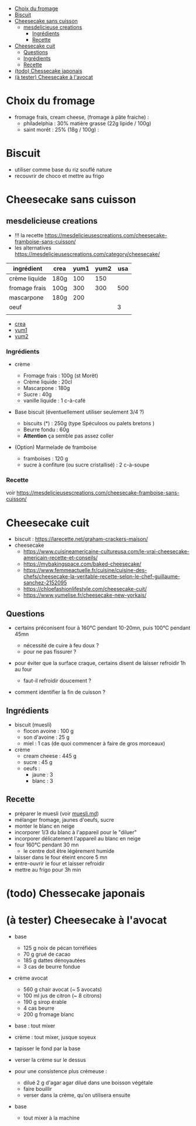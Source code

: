<!-- vim-markdown-toc Marked -->

* [Choix du fromage](#choix-du-fromage)
* [Biscuit](#biscuit)
* [Cheesecake sans cuisson](#cheesecake-sans-cuisson)
    * [mesdelicieuse creations](#mesdelicieuse-creations)
        * [Ingrédients](#ingrédients)
        * [Recette](#recette)
* [Cheesecake cuit](#cheesecake-cuit)
    * [Questions](#questions)
    * [Ingrédients](#ingrédients)
    * [Recette](#recette)
* [(todo) Chessecake japonais](#(todo)-chessecake-japonais)
* [(à tester) Cheesecake à l'avocat](#(à-tester)-cheesecake-à-l'avocat)

<!-- vim-markdown-toc -->



# Choix du fromage

- fromage frais, cream cheese, (fromage à pâte fraiche) : 
    - philadelphia : 30% matière grasse (22g lipide / 100g)
    - saint morêt : 25% (18g / 100g) : 

# Biscuit

- utiliser comme base du riz souflé nature
- recouvrir de choco et mettre au frigo


# Cheesecake sans cuisson 
## mesdelicieuse creations

- !!! la recette https://mesdelicieusescreations.com/cheesecake-framboise-sans-cuisson/
- les alternatives https://mesdelicieusescreations.com/category/cheesecake/

| ingrédient    | crea | yum1 | yum2 | usa |
| ------------- | ---- | ---- | ---- | --- |
| crème liquide | 180g | 100  | 150  |     |
| fromage frais | 100g | 300  | 300  | 500 |
| mascarpone    | 180g | 200  |      |     |
| oeuf          |      |      |      | 3   |
|               |      |      |      |     |

- [crea](https://mesdelicieusescreations.com/cheesecake-framboise-sans-cuisson/)
- [yum1](https://www.yumelise.fr/cheesecake-speculoos-sans-cuisson/)
- [yum2](https://www.yumelise.fr/cheesecake-chocolat-sans-cuisson/)


### Ingrédients
- crème
    - Fromage frais     : 100g (st Morêt)
    - Crème liquide     : 20cl
    - Mascarpone        : 180g
    - Sucre             : 40g
    - vanille liquide   : 1 c-à-café

- Base biscuit (éventuellement utiliser seulement 3/4 ?)
    - biscuits (*)  : 250g (type Spéculoos ou palets bretons )
    - Beurre fondu  : 60g
    - **Attention** ça semble pas assez coller

- (Option) Marmelade de framboise
    - framboises    : 120 g
    - sucre à confiture (ou sucre cristallisé) : 2 c-à-soupe

### Recette
voir https://mesdelicieusescreations.com/cheesecake-framboise-sans-cuisson/




# Cheesecake cuit
- biscuit : https://larecette.net/graham-crackers-maison/
- cheesecake
    - https://www.cuisineamericaine-cultureusa.com/le-vrai-cheesecake-americain-recette-et-conseils/
    - https://mybakingspace.com/baked-cheesecake/
    - https://www.femmeactuelle.fr/cuisine/cuisine-des-chefs/cheesecake-la-veritable-recette-selon-le-chef-guillaume-sanchez-2152095
    - https://chloefashionlifestyle.com/cheesecake-cuit/
    - https://www.yumelise.fr/cheesecake-new-yorkais/

## Questions
- certains préconisent four à 160°C pendant 10-20mn, puis 100°C pendant 45mn
    - nécessité de cuire à feu doux ?
    - pour ne pas fissurer ?
- pour éviter que la surface craque, certains disent de laisser refroidir 1h au four
    - faut-il refroidir doucement ?

- comment identifier la fin de cuisson ?

## Ingrédients
- biscuit (muesli)
    - flocon avoine :   100 g
    - son d'avoine  :   25  g
    - miel          :   1 cas (de quoi commencer à faire de gros morceaux)
- crème
    - cream cheese  :   445 g
    - sucre         :   45  g
    - oeufs         :
        - jaune     :   3
        - blanc     :   3

## Recette
- préparer le muesli (voir [muesli.md](../muesli.md))
- mélanger fromage, jaunes d'oeufs, sucre
- monter le blanc en neige
- incorporer 1/3 du blanc à l'appareil pour le "diluer"
- incorporer délicatement l'appareil au blanc en neige
- four 160°C pendant 30 mn
    - le centre doit être légèrement humide
- laisser dans le four éteint encore 5 mn
- entre-ouvrir le four et laisser refroidir
- mettre au frigo pour 3h min


# (todo) Chessecake japonais


# (à tester) Cheesecake à l'avocat

- base
    - 125 g noix de pécan torréfiées
    - 70 g grué de cacao
    - 185 g dattes dénoyautées
    - 3 cas de beurre fondue

- crème avocat
    - 560 g chair avocat (~ 5 avocats)
    - 100 ml jus de citron (~ 8 citrons)
    - 190 g sirop érable
    - 4 cas beurre
    - 200 g fromage blanc


- base : tout mixer
- crème : tout mixer, jusque soyeux
- tapisser le fond par la base
- verser la crème sur le dessus


- pour une consistence plus crémeuse :
    - dilué 2 g d'agar agar dilué dans une boisson végétale
    - faire bouillir
    - verser dans la crème, qu'on utilisera ensuite



- base
    - tout mixer à la machine

